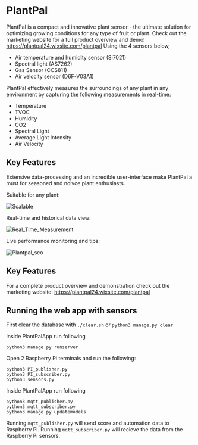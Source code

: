 # PlantPal

PlantPal is a  compact and innovative plant sensor - the ultimate solution for optimizing growing conditions for any type of fruit or plant.
Check out the marketing website for a full product overview and demo! https://plantpal24.wixsite.com/plantpal 
Using the 4 sensors below, 
- Air temperature and humidity sensor (Si7021)
- Spectral light (AS7262)
- Gas Sensor (CCS811)
- Air velocity sensor (D6F-V03A1)

PlantPal effectively measures the surroundings of any plant in any environment by capturing the following measurements in real-time:
- Temperature 
- TVOC
- Humidity
- CO2
- Spectral Light 
- Average Light Intensity 
- Air Velocity

## Key Features

Extensive data-processing and an incredible user-interface make PlantPal a must for seasoned and noivce plant enthusiasts. 

Suitable for any plant:

![Scalable](https://github.com/MoonHack2023/PlantPal/assets/93931659/46949615-34cb-4ae9-b87a-1b9ae08c3a0b)



Real-time and historical data view:

![Real_Time_Measurement](https://github.com/MoonHack2023/PlantPal/assets/93931659/a99f4502-21ef-42dd-aba1-ea21f0f64497)



Live performance monitoring and tips:

![Plantpal_sco](https://github.com/MoonHack2023/PlantPal/assets/93931659/a1f82bb1-b496-48f2-b2e7-f9b6566f70b0)



## Key Features 

For a complete product overview and demonstration check out the marketing website:
https://plantpal24.wixsite.com/plantpal


## Running the web app with sensors

First clear the database with `./clear.sh` or `python3 manage.py clear`

Inside PlantPalApp run following

```
python3 manage.py runserver
```

Open 2 Raspberry Pi terminals and run the following:

```
python3 PI_publisher.py
python3 PI_subscriber.py
python3 sensors.py
```

Inside PlantPalApp run following

```
python3 mqtt_publisher.py
python3 mqtt_subscriber.py
python3 manage.py updatemodels
```
Running `mqtt_publisher.py` will send score and automation data to Raspberry Pi. 
Running `mqtt_subscriber.py` will recieve the data from the Raspberry Pi sensors.
